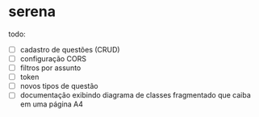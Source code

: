 # serena

todo:
- [ ] cadastro de questões (CRUD)
- [ ] configuração CORS
- [ ] filtros por assunto
- [ ] token
- [ ] novos tipos de questão
- [ ] documentação exibindo diagrama de classes fragmentado que caiba em uma página A4